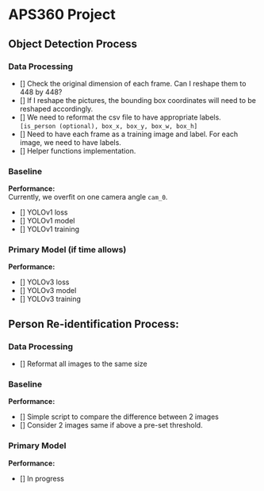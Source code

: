 # APS360 Project
## Object Detection Process
### Data Processing
- [] Check the original dimension of each frame. Can I reshape them to 448 by 448?   
- [] If I reshape the pictures, the bounding box coordinates will need to be reshaped accordingly.  
- [] We need to reformat the csv file to have appropriate labels. `[is_person (optional), box_x, box_y, box_w, box_h]`  
- [] Need to have each frame as a training image and label. For each image, we need to have labels.  
- [] Helper functions implementation.

### Baseline 
**Performance:**  
Currently, we overfit on one camera angle `cam_0`.  
- [] YOLOv1 loss  
- [] YOLOv1 model  
- [] YOLOv1 training

### Primary Model (if time allows)
**Performance:**  
- [] YOLOv3 loss  
- [] YOLOv3 model  
- [] YOLOv3 training

## Person Re-identification Process:
### Data Processing
- [] Reformat all images to the same size

### Baseline
**Performance:**  
- [] Simple script to compare the difference between 2 images
- [] Consider 2 images same if above a pre-set threshold.

### Primary Model
**Performance:**  
- [] In progress

